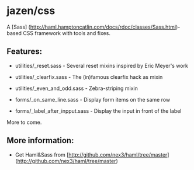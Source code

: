 # jazen/css

A [Sass] (http://haml.hamptoncatlin.com/docs/rdoc/classes/Sass.html)-based CSS framework with tools and fixes. 

## Features:

- utilities/_reset.sass    - Several reset mixins inspired by Eric Meyer's work
- utilities/_clearfix.sass - The (in)famous clearfix hack as mixin
- utilities/_even_and_odd.sass - Zebra-striping mixin

- forms/_on_same_line.sass - Display form items on the same row
- forms/_label_after_inpput.sass - Display the input in front of the label

More to come.

## More information:

- Get Haml&Sass from [http://github.com/nex3/haml/tree/master] (http://github.com/nex3/haml/tree/master)